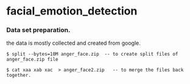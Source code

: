 # facial_emotion_detection

### Data set preparation.
the data is mostly collected and created from google.

    $ split --bytes=10M anger_face.zip  -- to create split files of anger_face.zip file

    $ cat xaa xab xac  > anger_face2.zip   -- to merge the files back together.
